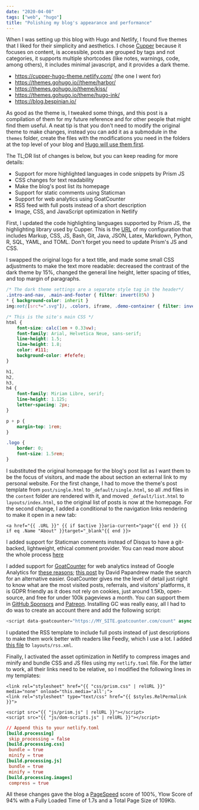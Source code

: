 ```yaml
---
date: "2020-04-08"
tags: ["web", "hugo"]
title: "Polishing my blog's appearance and performance"
---
```


When I was setting up this blog with Hugo and Netlify, I found five themes that I liked for their simplicity and aesthetics. I chose [Cupper](https://cupper-hugo-theme.netlify.com/) because it focuses on content, is accessible, posts are grouped by tags and not categories, it supports multiple shortcodes (like notes, warnings, code, among others), it includes minimal javascript, and it provides a dark theme.

- https://cupper-hugo-theme.netlify.com/ (the one I went for)
- https://themes.gohugo.io//theme/harbor/
- https://themes.gohugo.io/theme/kiss/
- https://themes.gohugo.io/theme/hugo-ink/
- https://blog.bespinian.io/

As good as the theme is, I tweaked some things, and this post is a compilation of them for my future reference and for other people that might find them useful. A neat tip is that you don't need to modify the original theme to make changes, instead you can add it as a submodule in the `themes` folder, create the files with the modifications you need in the folders at the top level of your blog and [Hugo will use them first](https://gohugo.io/templates/lookup-order/).

The TL;DR list of changes is below, but you can keep reading for more details:
- Support for more highlighted languages in code snippets by Prism JS
- CSS changes for text readability
- Make the blog's post list its homepage
- Support for static comments using Staticman
- Support for web analytics using GoatCounter
- RSS feed with full posts instead of a short description
- Image, CSS, and JavaScript optimization in Netlify

First, I updated the code highlighting languages supported by Prism JS, the highlighting library used by Cupper. This is the [URL](https://prismjs.com/download.html#themes=prism&languages=markup+css+clike+javascript+bash+git+java+json+latex+markdown+python+r+rest+sql+toml+yaml&plugins=toolbar+copy-to-clipboard) of my configuration that includes Markup, CSS, JS, Bash, Git, Java, JSON, Latex, Markdown, Python, R, SQL, YAML, and TOML. Don't forget you need to update Prism's JS and CSS.

I swapped the original logo for a text title, and made some small CSS adjustments to make the text more readable: decreased the contrast of the dark theme by 15%, changed the general line height, letter spacing of titles, and top margin of paragraphs. 

```css
/* The dark theme settings are a separate style tag in the header*/
.intro-and-nav, .main-and-footer { filter: invert(85%) }
* { background-color: inherit }
img:not([src*=".svg"]), .colors, iframe, .demo-container { filter: invert(85%) }

/* This is the site's main CSS */
html {
    font-size: calc(1em + 0.33vw);
    font-family: Arial, Helvetica Neue, sans-serif;
    line-height: 1.5;
    line-height: 1.8;
    color: #111;
    background-color: #fefefe;
}

h1,
h2,
h3,
h4 {
    font-family: Miriam Libre, serif;
    line-height: 1.125;
    letter-spacing: 2px;
}

p + p {
    margin-top: 1rem;
}

.logo {
    border: 0;
    font-size: 1.5rem;
}
```

I substituted the original homepage for the blog's post list as I want them to be the focus of visitors, and made the about section an external link to my personal website. For the first change, I had to move the theme's post template from `post/single.html` to `_default/single.html`, so all .md files in the `content` folder are rendered with it, and moved `_default/list.html` to `layouts/index.html`, so the original list of posts is now at the homepage. For the second change, I added a conditional to the navigation links rendering to make it open in a new tab:

```liquid
<a href="{{ .URL }}" {{ if $active }}aria-current="page"{{ end }} {{ if eq .Name "About" }}target="_blank"{{ end }}>
```

I added support for Staticman comments instead of Disqus to have a git-backed, lightweight, ethical comment provider. You can read more about the whole process [here](https://jvblog.net/configuring-staticman-hugo/)

I added support for [GoatCounter](https://www.goatcounter.com/) for web analytics instead of Google Analytics for [these reasons](https://plausible.io/blog/remove-google-analytics); [this post](https://mentalpivot.com/ethical-web-analytics-alternatives-google/) by David Papandrew made the search for an alternative easier. GoatCounter gives me the level of detail just right to know what are the most visited posts, referrals, and visitors' platforms, it is GDPR friendly as it does not rely on cookies, just around 1.5Kb, open-source, and free for under 100k pageviews a month. You can support them in [GitHub Sponsors](https://github.com/sponsors/arp242) and [Patreon](https://www.patreon.com/arp242). Installing GC was really easy, all I had to do was to create an account there and add the following script:

```js
<script data-goatcounter="https://MY_SITE.goatcounter.com/count" async src="//gc.zgo.at/count.js"></script>
```

I updated the RSS template to include full posts instead of just descriptions to make them work better with readers like Feedly, which I use a lot. I added [this file](https://github.com/JulioV/blog/commit/81a11583027f5d4b83a00ea2808ab88e87adb731) to `layouts/rss.xml`.

Finally, I activated the asset optimization in Netlify to compress images and minify and bundle CSS and JS files using my `netlify.toml` file. For the latter to work, all their links need to be relative, so I modified the following lines in my templates:

```liquid
<link rel="stylesheet" href="{{ "css/prism.css" | relURL }}" media="none" onload="this.media='all';">
<link rel="stylesheet" type="text/css" href="{{ $styles.RelPermalink }}">

<script src="{{ "js/prism.js" | relURL }}"></script>
<script src="{{ "js/dom-scripts.js" | relURL }}"></script>
```

```toml
// Append this to your netlify.toml
[build.processing]
 skip_processing = false
[build.processing.css]
 bundle = true
 minify = true
[build.processing.js]
 bundle = true
 minify = true
[build.processing.images]
 compress = true
```

All these changes gave the blog a [PageSpeed](https://gtmetrix.com/reports/jvblog.net/XsWRPzvq) score of 100%, Ylow Score of 94% with a Fully Loaded Time of 1.7s and a Total Page Size of 109Kb.